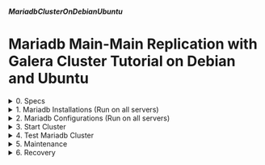 ##### MariadbClusterOnDebianUbuntu 
# Mariadb Main-Main Replication with Galera Cluster Tutorial on Debian and Ubuntu

<details markdown='1'>
<summary>
0. Specs
</summary>
---
### 0.1. Definitions
3 servers will be installed and configured as Mariadb clusters. 

All the changes in one server will be updated to others momentarily. At least 3 nodes are advised for Mariadb cluster, there is no upper limit.

**At least 2 of the cluster nodes must be online always**. If you fall  to 1 you may have problems. If you shut down all of the nodes, your cluster stops and you need some work to (hopefully) start again. !!!

### 0.2. My Configuration
srv1 -> 192.168.1.221 Debian 12/11 Ubuntu 24.04/22.04 LTS Server  
srv2 -> 192.168.1.222 Debian 12/11 Ubuntu 24.04/22.04 LTS Server  
srv3 -> 192.168.1.223 Debian 12/11 Ubuntu 24.04/22.04 LTS Server  

All the nodes must have the same version of Mariadb. That is, they must  have the same Linux distros.

### 0.3. Resources
[www.howtoforge.com](https://www.howtoforge.com/how-to-setup-mariadb-galera-multi-master-synchronous-replication-using-debian-10/)  
[www.symmcom.com](https://www.symmcom.com/docs/how-tos/databases/how-to-recover-mariadb-galera-cluster-after-partial-or-full-crash)  
[mariadb.com/docs](https://mariadb.com/docs/multi-node/galera-cluster/understand-mariadb-galera-cluster/)  
[mariadb.com/kb](https://mariadb.com/kb/en/galera-cluster-recovery/)

<br>
</details>

<details markdown='1'>
<summary>
1. Mariadb Installations (Run on all servers)
</summary>
---
### 1.1. Install Mariadb and Galera Cluster on all servers
```
sudo apt update
sudo apt install mariadb-server galera-4 --yes
```

### 1.2. Secure Mariadb Installations
The following command makes some fine tunes regarding Mariadb security.

```
sudo mysql_secure_installation
```

You will be asked some questions.  

`Enter current password for root (enter for none):`  

There is no password yet, so press enter.

The next 2 questions 

`Switch to unix_socket authentication [Y/n]`   
and  
`Change the root password? [Y/n]`   

are about securing root account. In Ubuntu and Debian root account is  already protected, so you can answer n.

For the next questions you can select default answers.

<br>
</details>

<details markdown='1'>
<summary>
2. Mariadb Configurations (Run on all servers)
</summary>
---
### 2.1. Temporarily Stop Mariadb
```
sudo systemctl stop mariadb
```

### 2.2. Bind Address Enablement
Mariadb daemon must listen to the network for the cluster

```
sudo nano /etc/mysql/mariadb.conf.d/50-server.cnf
```

Change the following line (Around line 27-30)

from:

```
bind-address = 127.0.0.1
```

to:

```
bind-address = 0.0.0.0
```

### 2.3. Cluster Options
Create a new conf file and fill it

```
sudo nano /etc/mysql/mariadb.conf.d/99-cluster.cnf
```

Fill as below, remember to use your ip addresses

```
[galera]
# Mariadb only supports this lock mode
innodb_autoinc_lock_mode = 2
# Name of the cluster, you can change it
wsrep_cluster_name    = "x386_cluster"
# List of cluster nodes
wsrep_cluster_address = "gcomm://192.168.1.221,192.168.1.222,192.168.1.223"
# Galera plugin path
wsrep_provider = /usr/lib/galera/libgalera_smm.so
# If a node does not respond in 10 second, it is assumed to be offline
wsrep_provider_options = "evs.suspect_timeout=PT10S"
# Replication for this node is on
wsrep_on = on 
# Galera cluster supports InnoDB
default_storage_engine = InnoDB 
# Use InnoDB double write buffer
innodb_doublewrite = 1 
# Use ROW format for bin logs
binlog_format = ROW
```

<br>
</details>

<details markdown='1'>
<summary>
3. Start Cluster
</summary>
---
### 3.1. Start Cluster on One of the Nodes
**!!! You should run this only on one of the servers !!!**

```
sudo galera_new_cluster
```

This command should also start mariadb on this node, check it:

```
systemctl status mariadb
```

### 3.2. Start Mariadb on Other Nodes too
Run on the other servers:

```
sudo systemctl start mariadb
```

Our Cluster is established

<br>
</details>

<details markdown='1'>
<summary>
4. Test Mariadb Cluster 
</summary>
---
We will run commands on the nodes and see the changes on other nodes

### 4.1. Create a Database on the First Node
**!!! Run on the first server !!!**

```
sudo mariadb
```

Run on mariadb shell

```
CREATE DATABASE Test;
exit;
```

### 4.2. Create a Table on the Database on the Second Node
**!!! Run on second server !!!**

```
sudo mariadb
```

Run on mariadb shell

```
USE Test;
CREATE TABLE People (Name char(15), Age int(3));
exit;
```

### 4.3. Add Records to the Table on the Third Node
**!!! Run on third server !!!**

```
sudo mariadb
```

Run on mariadb shell

```
USE Test;
INSERT INTO People VALUES ('Exforge', '52');
INSERT INTO People VALUES ('Kedi', '8');
SELECT * FROM People;
exit;
```

### 4.4. Check First and Second Node for the Records
**!!! Run on first and second server !!!**

```
sudo mariadb
```

Run on mariadb shell

```
USE Test;
SELECT * FROM People;
exit;
```

<br>
</details>

<details markdown='1'>
<summary>
5. Maintenance
</summary>
---
### 5.1. Healthcheck
The following commands runs on Mariadb shell and show information about  Mariadb cluster.

Show the running nodes:

```
show status like 'wsrep_incoming_addresses' ;
```

Show the number of running nodes:

```
show status like 'wsrep_cluster_size';
```

Show the UUID of the cluster

```
show status like 'wsrep_cluster_state_uuid';
```

Show the status of the current node

```
show status like 'wsrep_local_state_comment';
```

### 5.2. Adding a Node to Mariadb Cluster
Install Mariadb and Galera Cluster to the new node, that is follow the  steps at 1. and 2. At step 2.3. at the line starting with  wsrep_cluster_address, add the IP of the new server too. Then start  mariadb:

```
sudo systemctl start mariadb
```

The new node is going to start replicating data, it may take some time  depending on the volume of the DBs. You can run following command and see the status of the replication:

```
show status like 'wsrep_local_state_comment';
```

When you see the value as "Synced", you can understand that the new node  is replicated.

You added the ip of the new node to the configuration of the new node  only.

Before it is too late, You need to add it to the other cluster member  configurations too. Otherwise, it would be very difficult to resolve if  any cluster error occurs in the future.

Run on other cluster members one by one:

```
sudo nano /etc/mysql/mariadb.conf.d/99-cluster.cnf
```

At the line starting with wsrep_cluster_address, add the IP of the new  server.

Restart Mariadb after changing the configuration

```
sudo systemctl restart mariadb
```
 
### 5.3. Removing a Node from Mariadb Cluster
If you want to remove a node temporarily, it wouldn't be a problem. If  you don't change any configurations on the cluster servers, it would join  back to the cluster.

If you want to remove a node permanently, a good way would be uninstall  mariadb or permanently poweroff the computer. And then, remove its ip from other servers' `/etc/mysql/mariadb.conf.d/99-cluster.cnf` file and restart mariadb at the other servers one by one.

### 5.4. Shutting Down the Cluster
It is not advised to keep less than 2 nodes online. But if you really  need to shutdown all the cluster (e.g. to physically move to somewhere  else), or a total power failure occurs; you may try to shutdown servers one at a time and when they are ready to start, first you have to turn on the last shutdown node.

If the cluster doesn't go online, refer to 6.

<br>
</details>

<details markdown='1'>
<summary>
6. Recovery
</summary>
---
Mariadb Galera Cluster would run fine for a long time, as long as you  keep at least 2 nodes alive and running. If you have 3 nodes, you can  proceed on maintenance tasks (backup, upgrade etc) one at a time. 

But problems are for humans (and computers). There might come one day and cluster doesn't start. And when cluster doesn't start, Mariadb doesn't  start either.

In that case, we need to restart the cluster, but we need to find the  safe node to start the cluster.

### 6.1. Finding the Safe Node - 1st Try
run the following command on every node:

```
sudo cat /var/lib/mysql/grastate.dat
```

It's output will be something like below:

```
# GALERA saved state
version: 2.1
uuid:    2d878884-9ae6-11eb-955f-fa6fa258f122
seqno:   -1
safe_to_bootstrap: 0
```

or

```
# GALERA saved state
version: 2.1
uuid: 886dd8da-3d07-11e8-a109-8a3c80cebab4
seqno: 31929
safe_to_bootstrap: 1
```

If output in any node contains "safe_to_bootstrap: 1" or a positive value of "seqno: ", that means we can restart the cluster at that node. We  have found the safe node, proceed to 6.3.

Otherwise, we keep trying to find the safe node.

### 6.2. Finding the Safe Node - 2nd Try
**!!! Run on all nodes !!!**

sudo galera_recovery

Output will be something like as below:

```
WSREP: Recovered position 2d878884-9ae6-11eb-955f-fa6fa258f122:8
--wsrep_start_position=2d878884-9ae6-11eb-955f-fa6fa258f122:8
```

The node with the highest value after ":" will be our candidate to  restart the cluster. We have found the safe node. If more than 1 node has  the same highest value, just choose one.

We need to set safe node to restart the cluster:

**!!! Run on the Safe Node !!!**

```
sudo nano /var/lib/mysql/grastate.dat
```

Change the line starting with "safe_to_bootstrap" as below:

```
safe_to_bootstrap: 1
```

### 6.3. Restart the Galera Cluster
Run the following command at the safe node:

```
sudo galera_new_cluster
```

After a while (1-2minutes) Run following command at the other nodes:

```
sudo systemctl restart mariadb
```

The cluster is working again, we are done.

It would be wise to make a healthcheck as in 5.1. and see cluster is working.

If this step doesn't work either. We have just one more thing to do. Go  to the next step.

### 6.4. Last Chance
**!! On the safe node !!**

Disable mariadb and reboot

```
sudo systemctl disable mariadb
sudo reboot
```

Edit cluster config at the safe node:

```
sudo nano /etc/mysql/mariadb.conf.d/99-cluster.cnf
```

Change the wsrep_cluster_address parameter to contain only the safe node. That is, if the 3rd node is the safe node as belowÇ

```
wsrep_cluster_address = "gcomm://192.168.1.223"
```

Enable mariadb 

```
sudo systemctl enable mariadb
```

Start Galera Cluster

```
sudo galera_new_cluster
```

**!! On the other nodes !!**

Restart mariadb 

```
sudo systemctl restart mariadb
```

If they cannot restart, it is because it cannot be stopped. Do the  disable, reboot, enable trick on them too

```
sudo systemctl disable mariadb
sudo reboot
```

After reboot enable and start mariadb

```
sudo systemctl enable mariadb
sudo systemctl start mariadb
```

If they start, most probably your cluster is working again Otherwise, you need a professional support.

**!! On the safe node !!**

Revert the first node to the original configuration

```
sudo nano /etc/mysql/mariadb.conf.d/99-cluster.cnf
```

Change the wsrep_cluster_address parameter to original

```
wsrep_cluster_address = "gcomm://192.168.1.221,192.168.1.222,192.168.1.223"
```

Restart mariadb

```
sudo systemctl restart mariadb
```

</details>

